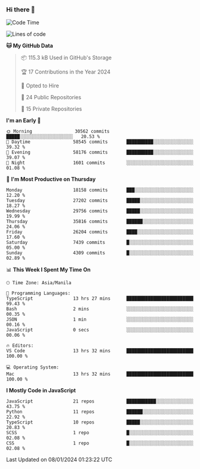 ### Hi there 👋

<!--START_SECTION:waka-->
![Code Time](http://img.shields.io/badge/Code%20Time-512%20hrs%2046%20mins-blue)

![Lines of code](https://img.shields.io/badge/From%20Hello%20World%20I%27ve%20Written-61.4%20million%20lines%20of%20code-blue)

**🐱 My GitHub Data** 

> 📦 115.3 kB Used in GitHub's Storage 
 > 
> 🏆 17 Contributions in the Year 2024
 > 
> 💼 Opted to Hire
 > 
> 📜 24 Public Repositories 
 > 
> 🔑 15 Private Repositories 
 > 
**I'm an Early 🐤** 

```text
🌞 Morning                30562 commits       █████░░░░░░░░░░░░░░░░░░░░   20.53 % 
🌆 Daytime                58545 commits       ██████████░░░░░░░░░░░░░░░   39.32 % 
🌃 Evening                58176 commits       ██████████░░░░░░░░░░░░░░░   39.07 % 
🌙 Night                  1601 commits        ░░░░░░░░░░░░░░░░░░░░░░░░░   01.08 % 
```
📅 **I'm Most Productive on Thursday** 

```text
Monday                   18158 commits       ███░░░░░░░░░░░░░░░░░░░░░░   12.20 % 
Tuesday                  27202 commits       █████░░░░░░░░░░░░░░░░░░░░   18.27 % 
Wednesday                29756 commits       █████░░░░░░░░░░░░░░░░░░░░   19.99 % 
Thursday                 35816 commits       ██████░░░░░░░░░░░░░░░░░░░   24.06 % 
Friday                   26204 commits       ████░░░░░░░░░░░░░░░░░░░░░   17.60 % 
Saturday                 7439 commits        █░░░░░░░░░░░░░░░░░░░░░░░░   05.00 % 
Sunday                   4309 commits        █░░░░░░░░░░░░░░░░░░░░░░░░   02.89 % 
```


📊 **This Week I Spent My Time On** 

```text
🕑︎ Time Zone: Asia/Manila

💬 Programming Languages: 
TypeScript               13 hrs 27 mins      █████████████████████████   99.43 % 
Bash                     2 mins              ░░░░░░░░░░░░░░░░░░░░░░░░░   00.35 % 
JSON                     1 min               ░░░░░░░░░░░░░░░░░░░░░░░░░   00.16 % 
JavaScript               0 secs              ░░░░░░░░░░░░░░░░░░░░░░░░░   00.06 % 

🔥 Editors: 
VS Code                  13 hrs 32 mins      █████████████████████████   100.00 % 

💻 Operating System: 
Mac                      13 hrs 32 mins      █████████████████████████   100.00 % 
```

**I Mostly Code in JavaScript** 

```text
JavaScript               21 repos            ███████████░░░░░░░░░░░░░░   43.75 % 
Python                   11 repos            ██████░░░░░░░░░░░░░░░░░░░   22.92 % 
TypeScript               10 repos            █████░░░░░░░░░░░░░░░░░░░░   20.83 % 
SCSS                     1 repo              █░░░░░░░░░░░░░░░░░░░░░░░░   02.08 % 
CSS                      1 repo              █░░░░░░░░░░░░░░░░░░░░░░░░   02.08 % 
```




 Last Updated on 08/01/2024 01:23:22 UTC
<!--END_SECTION:waka-->

